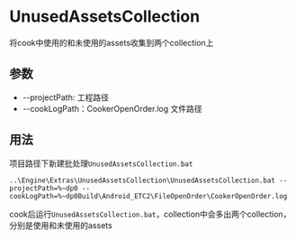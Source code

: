 # UnusedAssetsCollection

将cook中使用的和未使用的assets收集到两个collection上

## 参数
- --projectPath: 工程路径
- --cookLogPath：CookerOpenOrder.log 文件路径

## 用法
项目路径下新建批处理`UnusedAssetsCollection.bat`
```
..\Engine\Extras\UnusedAssetsCollection\UnusedAssetsCollection.bat --projectPath=%~dp0 --cookLogPath=%~dp0Build\Android_ETC2\FileOpenOrder\CookerOpenOrder.log
```

cook后运行`UnusedAssetsCollection.bat`，collection中会多出两个collection，分别是使用和未使用的assets